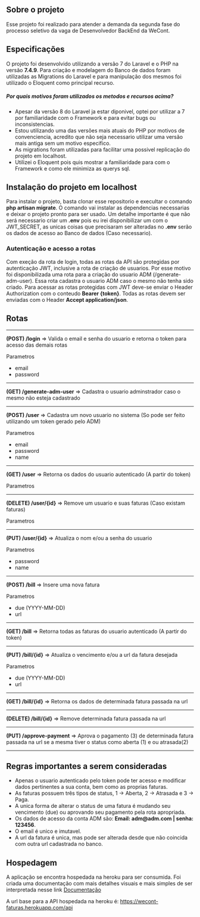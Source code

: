 ## Sobre o projeto

Esse projeto foi realizado para atender a demanda da segunda fase do processo seletivo da vaga de Desenvolvedor BackEnd da WeCont.

## Especificações

O projeto foi desenvolvido utilizando a versão 7 do Laravel e o PHP na versão <strong>7.4.9</strong>. Para criação e modelagem do Banco de dados foram utilizadas as Migrations do Laravel e para manipulação dos mesmos foi utilizado o Eloquent como principal recurso.

<h5>Por quais motivos foram utilizados os metodos e recursos acima?</h5>

<ul>
    <li> Apesar da versão 8 do Laravel ja estar diponivel, optei por utilizar a 7 por familiaridade com o Framework e para evitar bugs ou inconsistencias.</li>
    <li> Estou utilizando uma das versões mais atuais do PHP por motivos de convenciencia, acredito que não seja necessario utilizar uma versão mais antiga sem um motivo especifico. </li>
    <li> As migrations foram utilizadas para facilitar uma possivel replicação do projeto em localhost. </li>
    <li> Utilizei o Eloquent pois quis mostrar a familiaridade para com o Framework e como ele minimiza as querys sql. </li>
</ul>

## Instalação do projeto em localhost

Para instalar o projeto, basta clonar esse repositorio e execultar o comando <strong>php artisan migrate</strong>. O comando vai instalar as dependencias necessarias e deixar o projeto pronto para ser usado. Um detalhe importante é que não será necessario criar um <strong>.env</strong> pois eu irei disponibilizar um com o JWT_SECRET, as unicas coisas que precisaram ser alteradas no <strong>.env</strong> serão os dados de acesso ao Banco de dados (Caso necessario).

### Autenticação e acesso a rotas

Com exeção da rota de login, todas as rotas da API são protegidas por autenticação JWT, inclusive a rota de criação de usuarios. Por esse motivo foi disponibilizada uma rota para a criação do usuario ADM (/generate-adm-user). Essa rota cadastra o usuario ADM caso o mesmo não tenha sido criado.
Para acessar as rotas protegidas com JWT deve-se enviar o Header Authorization com o conteudo <strong>Bearer {token}</strong>.
Todas as rotas devem ser enviadas com o Header <strong>Accept application/json</strong>.

<h2>Rotas</h2>
 
 <hr>
 
 <strong>(POST) /login</strong> => Valida o email e senha do usuario e retorna o token para acesso das demais rotas
 <p>Parametros</p>
 <ul>
    <li>email</li>
    <li>password</li>
 </ul>
 
 <hr>
 
 <strong>(GET) /generate-adm-user</strong> => Cadastra o usuario adminstrador caso o mesmo não esteja cadastrado
 
 <hr>

 <strong>(POST) /user</strong> => Cadastra um novo usuario no sistema (So pode ser feito utilizando um token gerado pelo ADM)
 <p>Parametros</p>
 <ul>
    <li>email</li>
    <li>password</li>
    <li>name</li>
 </ul>
 
 <hr>

 <strong>(GET) /user</strong> => Retorna os dados do usuario autenticado (A partir do token)
 <p>Parametros</p>
 
 <hr>
 
 <strong>(DELETE) /user/{id}</strong> => Remove um usuario e suas faturas (Caso existam faturas)
 <p>Parametros</p>
 
 <hr>
 
 <strong>(PUT) /user/{id}</strong> => Atualiza o nom e/ou a senha do usuario
 <p>Parametros</p>
 <ul>
    <li>password</li>
    <li>name</li>
 </ul>
 
 <hr>
 
 <strong>(POST) /bill</strong> => Insere uma nova fatura
 <p>Parametros</p>
 <ul>
    <li>due (YYYY-MM-DD)</li>
    <li>url</li>
 </ul>
 
 <hr>
 
 <strong>(GET) /bill</strong> => Retorna todas as faturas do usuario autenticado (A partir do token)

 <hr>
 
 <strong>(PUT) /bill/{id}</strong> => Atualiza o vencimento e/ou a url da fatura desejada
 <p>Parametros</p>
 <ul>
    <li>due (YYYY-MM-DD)</li>
    <li>url</li>
 </ul>
 
 <hr>
 
 <strong>(GET) /bill/{id}</strong> => Retorna os dados de determinada fatura passada na url
 
 <hr>
 
 <strong>(DELETE) /bill/{id}</strong> => Remove determinada fatura passada na url
 
 <hr>
 
 <strong>(PUT) /approve-payment</strong> => Aprova o pagamento (3) de determinada fatura passada na url se a mesma tiver o status como aberta (1) e ou atrasada(2)
 
 <hr>

## Regras importantes a serem consideradas

<ul>
    <li>Apenas o usuario autenticado pelo token pode ter acesso e modificar dados pertinentes a sua conta, bem como as proprias faturas.</li>
    <li>As faturas possuem três tipos de status, 1 -> Aberta, 2 -> Atrasada e 3 -> Paga.</li>
    <li>A unica forma de alterar o status de uma fatura é mudando seu vencimento (due) ou aprovando seu pagamento pela rota apropriada.</li>
    <li>Os dados de acesso da conta ADM são: <strong>Email: adm@adm.com | senha: 123456</strong>.</li>
    <li>O email é unico e imutavel.</li>
    <li>A url da fatura é unica, mas pode ser alterada desde que não coincida com outra url cadastrada no banco.</li>
</ul>    

## Hospedagem

A aplicação se encontra hospedada na heroku para ser consumida. Foi criada uma documentação com mais detalhes visuais e mais simples de ser interpretada nesse link <a href ="https://wecont-faturas.herokuapp.com/">Documentação</a>

A url base para a API hospedada na heroku é: https://wecont-faturas.herokuapp.com/api

